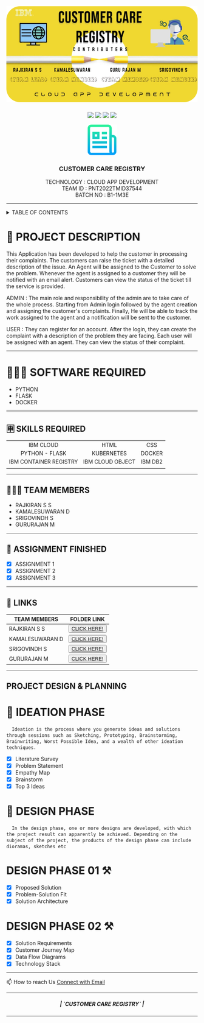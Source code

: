 <br>
<div align="center">
<h1 align="fill" >
<img src="image (1).png" />
</h1>


[![](https://img.shields.io/github/contributors/IBM-EPBL/IBM-Project-1392-1658386621)](https://github.com/IBM-EPBL/IBM-Project-1392-1658386621/graphs/contributors)
[![](https://img.shields.io/github/forks/IBM-EPBL/IBM-Project-1392-1658386621)](https://github.com/IBM-EPBL/IBM-Project-1392-1658386621/network/members)
[![](https://img.shields.io/github/stars/IBM-EPBL/IBM-Project-1392-1658386621)](https://github.com/IBM-EPBL/IBM-Project-1392-1658386621/stargazers)
[![](https://img.shields.io/github/issues/IBM-EPBL/IBM-Project-1392-1658386621)](https://github.com/IBM-EPBL/IBM-Project-1392-1658386621/issues)
<br /> 

<!-- PROJECT LOGO -->

<p align="center">
  <a href="https://github.com/ssrajkiran/Customer-Care-Registor-Pre_developement-">
    <img src="logo.png" alt="Logo" width="80" height="80">
  </a>

  <h3 align="center" size=20px>CUSTOMER CARE REGISTRY</h3>

  <p align="center">
    TECHNOLOGY : CLOUD APP DEVELOPMENT <br />
    TEAM ID    : PNT2022TMID37544 <br />
    BATCH NO   : B1-1M3E <br />  
  </p>
</p>
<hr>
</div>

<!-- TABLE OF CONTENTS -->
<details>
  <summary>TABLE OF CONTENTS</summary>
  <ol>
    <li>
      <a href="#-project-description">PROJECT DESCRIPTION</a>
    </li>
    <li>
      <a href="#-software-required">SOFTWARE REQUIRED</a>
    </li>
    <li><a href="#-skills-required">SKILLS REQUIRED</a></li>
    <li><a href="#-TEAM-MEMBERS">TEAM MEMBERS</a></li>
    <li><a href="#-ASSIGNMENT-FINISHED">ASSIGNMENT FINISHED</a></li>
     <ul>
        <li><a href="#-LINKS">LINKS</a></li>
        </ul>
    <li><a href="#-PROJECT-DESIGN-&-PLANNING">PROJECT DESIGN & PLANNING</a></li>
     <ul>
        <li><a href="#-IDEATION-PHASE">IDEATION PHASE</a></li>
           <ul>
              <li><a href="https://github.com/IBM-EPBL/IBM-Project-1392-1658386621/tree/main/Project_Design%26Planning/Ideation_Phase/Literature_Survey">LITERATURE SURVEY</a></li>
              <li><a href="https://github.com/IBM-EPBL/IBM-Project-1392-1658386621/tree/main/Project_Design%26Planning/Ideation_Phase/Problem_Statement">PROBLEM STATEMENT</a></li>
              <li><a href="https://github.com/IBM-EPBL/IBM-Project-1392-1658386621/tree/main/Project_Design%26Planning/Ideation_Phase/Empathy_Map">EMPATHY MAP</a></li>
              <li><a href="https://github.com/IBM-EPBL/IBM-Project-1392-1658386621/tree/main/Project_Design%26Planning/Ideation_Phase/Brainstorm%20%26%20Ideation">BRAINSTORM</a></li>
              <li><a href="https://github.com/IBM-EPBL/IBM-Project-1392-1658386621/tree/main/Project_Design%26Planning/Ideation_Phase/Brainstorm%20%26%20Ideation">3 IDEAS</a></li>
          </ul>
        <li><a href="#-DESIGN-PHASE-PHASE">DESIGN PHASE</a></li>
        <ul>
        <li><a href="#-DESIGN-PHASE-01">DESIGN PHASE 01</a></li>
           <ul>
        <li><a href="https://github.com/IBM-EPBL/IBM-Project-1392-1658386621/tree/main/Project_Design%26Planning/Design_Phase_01/Architecture">ARCHITECTURE</a></li>
        </ul>
             <ul>
        <li><a href="https://github.com/IBM-EPBL/IBM-Project-1392-1658386621/tree/main/Project_Design%26Planning/Design_Phase_01/Problem%20Solution%20fit">PROBLEM SOLUTION FIT</a></li>
        </ul>
             <ul>
        <li><a href="https://github.com/IBM-EPBL/IBM-Project-1392-1658386621/tree/main/Project_Design%26Planning/Design_Phase_01/Proposed%20Solution">PROPOSED SOLUTION</a></li>
        </ul>
        <li><a href="#design-phase-02">DESIGN PHASE 02</a></li>
           <ul>
        <li><a href="https://github.com/IBM-EPBL/IBM-Project-1392-1658386621/tree/main/Project_Design%26Planning/Design_Phase_02/Customer%20Journey">CUSTOMER JOURNEY</a></li>
           <ul>
              <ul>
        <li><a href="https://github.com/IBM-EPBL/IBM-Project-1392-1658386621/tree/main/Project_Design%26Planning/Design_Phase_02/Data%20Flow%20Dailgrams">DATA FLOW DIAGRAM</a></li>
           <ul>
              <ul>
        <li><a href="https://github.com/IBM-EPBL/IBM-Project-1392-1658386621/tree/main/Project_Design%26Planning/Design_Phase_02/Solution%20Requirements">SOLUTION REQUIREMENTS</a></li>
           <ul>
              <ul>
        <li><a href="https://github.com/IBM-EPBL/IBM-Project-1392-1658386621/tree/main/Project_Design%26Planning/Design_Phase_02/Technology%20Stack">TECHNOLOGY STACK</a></li>
           <ul>
        </ul>
        </ul>
  </ol>
</details>

<!-- Description -->

# 📝 PROJECT DESCRIPTION

This Application has been developed to help the customer in processing their complaints.  The customers can raise the ticket with a detailed description of the issue.  An Agent will be assigned to the Customer to solve the problem.  Whenever the agent is assigned to a customer they will be notified with an email alert.  Customers can view the status of the ticket till the service is provided.

 ADMIN :
 The main role and responsibility of the admin are to take care of the whole process.  Starting from Admin login followed by the agent creation and assigning the customer's complaints.  Finally, He will be able to track the work assigned to the agent and a notification will be sent to the customer.

 USER :
 They can register for an account.  After the login, they can create the complaint with a description of the problem they are facing.  Each user will be assigned with an agent.  They can view the status of their complaint.
<hr>

# 👨🏻‍💻 SOFTWARE REQUIRED <br />
- PYTHON<br />
- FLASK<br />
- DOCKER<br />

<hr>

## 🈸 SKILLS REQUIRED
|    |   |   |
| :---:         |     :---:      |          :---: | 
| IBM CLOUD   | HTML     | CSS    | JAVASCRIPT | 
| PYTHON - FLASK    | KUBERNETES      | DOCKER    |
| IBM CONTAINER REGISTRY | IBM CLOUD OBJECT | IBM DB2 |
| | | |


<hr>

## 🧑🏻‍🦰 TEAM MEMBERS
- RAJKIRAN S S
- KAMALESUWARAN D   
- SRIGOVINDH S
- GURURAJAN M

<hr>

## 📒 ASSIGNMENT FINISHED
- [x] ASSIGNMENT 1
- [x] ASSIGNMENT 2
- [x] ASSIGNMENT 3 
<hr>

## 🔗 LINKS

| TEAM MEMBERS | FOLDER LINK    |
| ------------- | ------------- |
| RAJKIRAN S S  | <button> <a href="https://github.com/IBM-EPBL/IBM-Project-1392-1658386621/tree/main/Assignment/Team_Lead">CLICK HERE!  </a></button>                 
| KAMALESUWARAN D | <button> <a href="https://github.com/IBM-EPBL/IBM-Project-1392-1658386621/tree/main/Assignment/M1_Lead">CLICK HERE!  </a> </button> |
| SRIGOVINDH S     | <button><a href="https://github.com/IBM-EPBL/IBM-Project-1392-1658386621/tree/main/Assignment/M2_Lead">CLICK HERE!  </a> </button> |
| GURURAJAN M     | <button><a href="https://github.com/IBM-EPBL/IBM-Project-1392-1658386621/tree/main/Assignment/M3_Lead">CLICK HERE!  </a> </button> |

<hr>

## PROJECT DESIGN & PLANNING
# 🧩 IDEATION PHASE

      Ideation is the process where you generate ideas and solutions through sessions such as Sketching, Prototyping, Brainstorming, Brainwriting, Worst Possible Idea, and a wealth of other ideation techniques.
- [x] Literature Survey
- [x] Problem Statement
- [x] Empathy Map
- [x] Brainstorm
- [x] Top 3 Ideas

# 🧩 DESIGN PHASE 
      In the design phase, one or more designs are developed, with which the project result can apparently be achieved. Depending on the subject of the project, the products of the design phase can include dioramas, sketches etc

# DESIGN PHASE 01 ⚒️
- [x] Proposed Solution
- [x] Problem-Solution Fit
- [x] Solution Architecture

# DESIGN PHASE 02 ⚒️
- [x] Solution Requirements
- [x] Customer Journey Map
- [x] Data Flow Diagrams
- [x] Technology Stack

<hr>
📫 How to reach Us <a href = "mailto:ibmdemo6@yahoo.com">Connect with Email</a>

<hr>
<div align="center">
 <h5> | `CUSTOMER CARE REGISTRY` |</h5>

<hr>
                   
